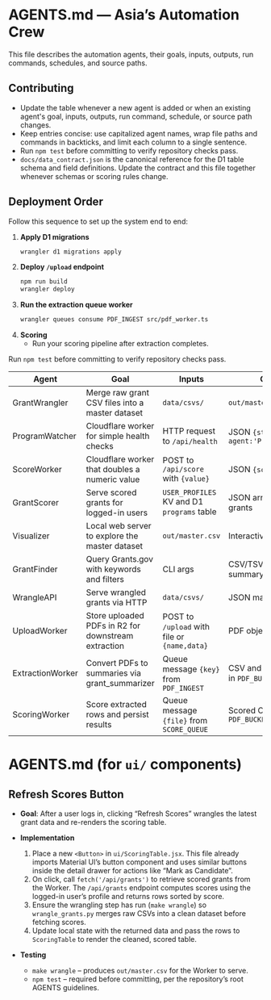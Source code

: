 # AGENTS.md — Asia’s Automation Crew

This file describes the automation agents, their goals, inputs, outputs, run commands, schedules, and source paths.

## Contributing

- Update the table whenever a new agent is added or when an existing agent's goal, inputs, outputs, run command, schedule, or source path changes.
- Keep entries concise: use capitalized agent names, wrap file paths and commands in backticks, and limit each column to a single sentence.
- Run `npm test` before committing to verify repository checks pass.
- `docs/data_contract.json` is the canonical reference for the D1 table schema and field definitions. Update the contract and this file together whenever schemas or scoring rules change.

## Deployment Order

Follow this sequence to set up the system end to end:

1. **Apply D1 migrations**
   ```bash
   wrangler d1 migrations apply
   ```
2. **Deploy `/upload` endpoint**
   ```bash
   npm run build
   wrangler deploy
   ```
3. **Run the extraction queue worker**
   ```bash
   wrangler queues consume PDF_INGEST src/pdf_worker.ts
   ```
4. **Scoring**
   - Run your scoring pipeline after extraction completes.

Run `npm test` before committing to verify repository checks pass.

| Agent          | Goal                                            | Inputs                                     | Outputs                               | Run Command                         | Schedule            | Source |
| -------------- | ----------------------------------------------- | ------------------------------------------ | -------------------------------------- | ----------------------------------- | ------------------- | ----------------------------------- |
| GrantWrangler  | Merge raw grant CSV files into a master dataset | `data/csvs/`                               | `out/master.csv`                       | `make wrangle`                      | On new data arrival | `wrangle_grants.py` |
| ProgramWatcher | Cloudflare worker for simple health checks      | HTTP request to `/api/health`              | JSON `{status:'ok', agent:'ProgramWatcher'}` | `npx wrangler dev --local`          | Always on           | `workers/program_watcher_worker.js` |
| ScoreWorker    | Cloudflare worker that doubles a numeric value  | POST to `/api/score` with `{value}`        | JSON `{score}`                         | `npx wrangler dev --local`          | On demand           | `worker/src/worker.ts` |
| GrantScorer    | Serve scored grants for logged-in users         | `USER_PROFILES` KV and D1 `programs` table | JSON array of scored grants            | `npx wrangler dev --local`          | On demand           | `worker.js` |
| Visualizer     | Local web server to explore the master dataset  | `out/master.csv`                           | Interactive web page                   | `make visualize`                    | After data updates  | `visualize_grants_web.py` |
| GrantFinder    | Query Grants.gov with keywords and filters      | CLI args                                   | CSV/TSV file and printed summary       | `python search_grants.py education` | On demand           | `search_grants.py` |
| WrangleAPI     | Serve wrangled grants via HTTP                  | `data/csvs/`                               | JSON master dataset                    | `python wrangle_api.py`             | On demand           | `wrangle_api.py` |
| UploadWorker   | Store uploaded PDFs in R2 for downstream extraction | POST to `/upload` with file or `{name,data}` | PDF object in `PDF_BUCKET`             | `npx wrangler dev --local`          | On demand           | `worker/src/worker.ts` |
| ExtractionWorker | Convert PDFs to summaries via grant_summarizer | Queue message `{key}` from `PDF_INGEST`    | CSV and Markdown files in `PDF_BUCKET` | `npx wrangler dev src/pdf_worker.ts --local` | On `PDF_INGEST` message | `worker/src/pdf_worker.ts` |
| ScoringWorker  | Score extracted rows and persist results        | Queue message `{file}` from `SCORE_QUEUE`  | Scored CSV in `PDF_BUCKET`             | `npx wrangler dev src/score_worker.ts --local` | On `SCORE_QUEUE` message | `worker/src/score_worker.ts` |

# AGENTS.md (for `ui/` components)

## Refresh Scores Button

- **Goal**: After a user logs in, clicking “Refresh Scores” wrangles the latest grant data and re-renders the scoring table.
- **Implementation**

  1. Place a new `<Button>` in `ui/ScoringTable.jsx`. This file already imports Material UI’s button component and uses similar buttons inside the detail drawer for actions like “Mark as Candidate”.
  2. On click, call `fetch('/api/grants')` to retrieve scored grants from the Worker. The `/api/grants` endpoint computes scores using the logged-in user’s profile and returns rows sorted by score.
  3. Ensure the wrangling step has run (`make wrangle`) so `wrangle_grants.py` merges raw CSVs into a clean dataset before fetching scores.
  4. Update local state with the returned data and pass the rows to `ScoringTable` to render the cleaned, scored table.

- **Testing**
  - `make wrangle` – produces `out/master.csv` for the Worker to serve.
  - `npm test` – required before committing, per the repository’s root AGENTS guidelines.
